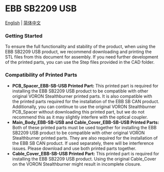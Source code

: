 # EBB SB2209 USB

[English](README.md "change to English langue") | [简体中文](README_CN.md "change to chinese langue")

### Getting Started
To ensure the full functionality and stability of the product, when using the EBB SB2209 USB product, we recommend downloading and printing the STL files from this document for assembly. If you need further development of the printed parts, you can use the Step files provided in the CAD folder.

### Compatibility of Printed Parts
* **PCB_Spacer_EBB-SB-USB Printed Part:** This printed part is required for installing the EBB SB2209 USB product to be compatible with other original VORON Stealthburner printed parts. It is also compatible with the printed parts required for the installation of the EBB SB CAN product. Additionally, you can continue to use the original VORON Stealthburner PCB_Spacer without downloading this printed part, but we do not recommend this as it may slightly interfere with the optical coupler.
* **Main_Body_EBB-SB-USB and Cable_Cover_EBB-SB-USB Printed Parts:** Both of these printed parts must be used together for installing the EBB SB2209 USB product to be compatible with other original VORON Stealthburner printed parts. They are also required for the installation of the EBB SB CAN product. If used separately, there will be interference issues. Please download and use both printed parts together.
* **Cable_Cover_EBB-SB-USB Printed Part:** This printed part is required for installing the EBB SB2209 USB product. Using the original Cable_Cover on the VORON Stealthburner might result in incomplete closure.

